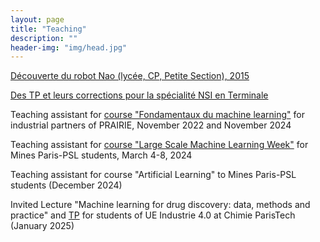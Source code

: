 ```yaml
---
layout: page
title: "Teaching"
description: ""
header-img: "img/head.jpg"
---
```


[Découverte du robot Nao (lycée, CP, Petite Section), 2015](https://www.dropbox.com/scl/fi/r5u6nqjjkyoue4pocmckq/Retour-pratique-robot-Nao-2015.docx?rlkey=9c4u5y0yv7t6hpnmgz7te4ycu&dl=0)

[Des TP et leurs corrections pour la spécialité NSI en Terminale](https://github.com/Guichaoua/NSI_Term_ipynb)

Teaching assistant for [course "Fondamentaux du machine learning"](https://executive-education.minesparis.psl.eu/formations/certificat-chef-de-projet-intelligence-artificielle/) for industrial partners of PRAIRIE, November 2022 and November 2024

Teaching assistant for [course "Large Scale Machine Learning Week"](https://cazencott.info/index.php/pages/LSML-24:-Large-Scale-Machine-Learning) for Mines Paris-PSL students, March 4-8, 2024 

Teaching assistant for course "Artificial Learning" to Mines Paris-PSL students (December 2024) 

Invited Lecture "Machine learning for drug discovery: data, methods and practice" and [TP](https://github.com/Guichaoua/komet/blob/main/tests/komet_TP.ipynb) for students of UE Industrie 4.0 at Chimie ParisTech (January 2025)